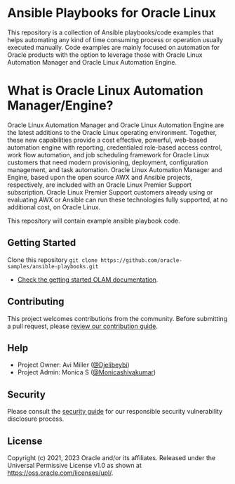 # Ansible Playbooks for Oracle Linux

This repository is a collection of Ansible playbooks/code examples that helps automating any kind of time consuming process or operation usually executed manually.
Code examples are mainly focused on automation for Oracle products with the option to leverage those with Oracle Linux Automation Manager and Oracle Linux Automation Engine.

# What is Oracle Linux Automation Manager/Engine?

Oracle Linux Automation Manager and Oracle Linux Automation Engine are the latest additions to the Oracle Linux operating environment.
Together, these new capabilities provide a cost effective, powerful, web-based automation engine with reporting, credentialed role-based access control, work flow automation, and job scheduling framework for Oracle Linux customers that need modern provisioning, deployment, configuration management, and task automation.
Oracle Linux Automation Manager and Engine, based upon the open source AWX and Ansible projects, respectively, are included with an Oracle Linux Premier Support subscription. Oracle Linux Premier Support customers already using or evaluating AWX or Ansible can run these technologies fully supported, at no additional cost, on Oracle Linux.

This repository will contain example ansible playbook code.

## Getting Started

Clone this repository `git clone https://github.com/oracle-samples/ansible-playbooks.git`

- [Check the getting started OLAM documentation](https://docs.oracle.com/en/operating-systems/oracle-linux-automation-manager/index.html).

## Contributing

This project welcomes contributions from the community. Before submitting a pull
request, please [review our contribution guide](./CONTRIBUTING.md).

## Help

- Project Owner: Avi Miller ([@Djelibeybi](https://github.com/Djelibeybi))
- Project Admin: Monica S ([@Monicashivakumar](https://github.com/Monicashivakumar))

## Security

Please consult the [security guide](./SECURITY.md) for our responsible security
vulnerability disclosure process.

## License

Copyright (c) 2021, 2023 Oracle and/or its affiliates.
Released under the Universal Permissive License v1.0 as shown at <https://oss.oracle.com/licenses/upl/>.
